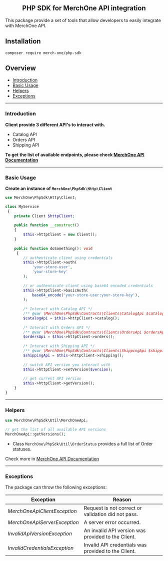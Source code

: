 <h2 align="center">
    PHP SDK for MerchOne API integration
</h2>

This package provide a set of tools that allow developers to easily integrate with MerchOne API.

## Installation
```shell
composer require merch-one/php-sdk
```

## Overview

- [Introduction](#introduction)
- [Basic Usage](#basic-usage)
- [Helpers](#helpers)
- [Exceptions](#exceptions)

---

### Introduction
**Client provide 3 different API's to interact with.**
- Catalog API
- Orders API
- Shipping API

**To get the list of available endpoints, please check 
[MerchOne API Documentation](https://docs.merchone.com/api-reference)**

--- 

### Basic Usage

**Create an instance of `MerchOne\PhpSdk\Http\Client`**

```php
use MerchOne\PhpSdk\Http\Client;

class MyService
 {
    private Client $httpClient;
 
    public function __construct()
    {
        $this->httpClient = new Client();
    }
 
    public function doSomething(): void
     {
        // authenticate client using credentials
        $this->httpClient->auth(
            'your-store-user',
            'your-store-key'
        );
        
        // or authenticate client using base64 encoded credentials
        $this->httpClient->basicAuth(
            base64_encode('your-store-user:your-store-key'),
        );
        
        /* Interact with Catalog API */
        /** @var \MerchOne\PhpSdk\Contracts\Clients\CatalogApi $catalogApi */
        $catalogApi = $this->httpClient->catalog();
        
        /* Interact with Orders API */
        /** @var \MerchOne\PhpSdk\Contracts\Clients\OrdersApi $ordersApi */
        $ordersApi = $this->httpClient->orders();
        
        /* Interact with Shipping API */
        /** @var \MerchOne\PhpSdk\Contracts\Clients\ShippingApi $shippingApi */
        $shippingApi = $this->httpClient->shipping();
        
        // switch API version you interact with
        $this->httpClient->setVersion($version);
        
        // get current API version
        $this->httpClient->getVersion();
    }
}
```

--- 

### Helpers

```php
use MerchOne\PhpSdk\Util\MerchOneApi;

// get the list of all available API versions
MerchOneApi::getVersions();
```
- Class `MerchOne\PhpSdk\Util\OrderStatus` provides a full list of Order statuses.

Check more in [MerchOne API Documentation](https://docs.merchone.com/api-reference/orders#order-status)

--- 

### Exceptions

The package can throw the following exceptions:

| Exception                     | Reason                                              |
|-------------------------------|-----------------------------------------------------|
| *MerchOneApiClientException*  | Request is not correct or validation did not pass.  |
| *MerchOneApiServerException*  | A server error occurred.                            |
| *InvalidApiVersionException*  | An invalid API version was provided to the Client.  |
| *InvalidCredentialsException* | Invalid API credentials was provided to the Client. |
